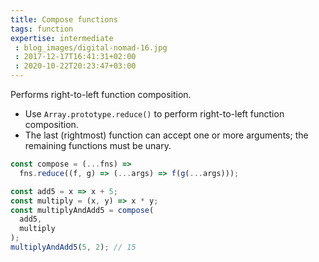 ```yaml
---
title: Compose functions
tags: function
expertise: intermediate
 : blog_images/digital-nomad-16.jpg
 : 2017-12-17T16:41:31+02:00
 : 2020-10-22T20:23:47+03:00
---
```


Performs right-to-left function composition.

- Use `Array.prototype.reduce()` to perform right-to-left function composition.
- The last (rightmost) function can accept one or more arguments; the remaining functions must be unary.

```js
const compose = (...fns) =>
  fns.reduce((f, g) => (...args) => f(g(...args)));
```

```js
const add5 = x => x + 5;
const multiply = (x, y) => x * y;
const multiplyAndAdd5 = compose(
  add5,
  multiply
);
multiplyAndAdd5(5, 2); // 15
```
